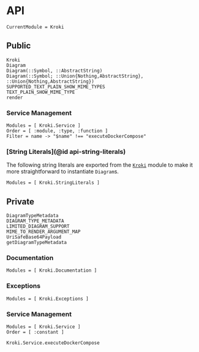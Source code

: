 # API

```@meta
CurrentModule = Kroki
```

## Public

```@docs
Kroki
Diagram
Diagram(::Symbol, ::AbstractString)
Diagram(::Symbol; ::Union{Nothing,AbstractString}, ::Union{Nothing,AbstractString})
SUPPORTED_TEXT_PLAIN_SHOW_MIME_TYPES
TEXT_PLAIN_SHOW_MIME_TYPE
render
```

### Service Management

```@autodocs
Modules = [ Kroki.Service ]
Order = [ :module, :type, :function ]
Filter = name -> "$name" !== "executeDockerCompose"
```

### [String Literals](@id api-string-literals)

The following string literals are exported from the [`Kroki`](@ref) module to
make it more straightforward to instantiate `Diagram`s.

```@autodocs
Modules = [ Kroki.StringLiterals ]
```

## Private

```@docs
DiagramTypeMetadata
DIAGRAM_TYPE_METADATA
LIMITED_DIAGRAM_SUPPORT
MIME_TO_RENDER_ARGUMENT_MAP
UriSafeBase64Payload
getDiagramTypeMetadata
```

### Documentation

```@autodocs
Modules = [ Kroki.Documentation ]
```

### Exceptions

```@autodocs
Modules = [ Kroki.Exceptions ]
```

### Service Management

```@autodocs
Modules = [ Kroki.Service ]
Order = [ :constant ]
```

```@docs
Kroki.Service.executeDockerCompose
```
